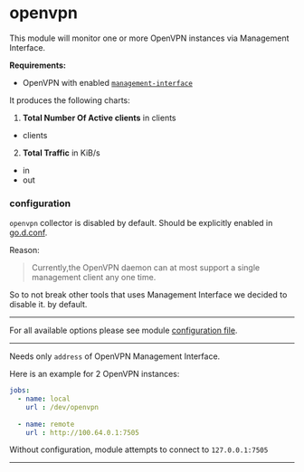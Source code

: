 # openvpn

This module will monitor one or more OpenVPN instances via Management Interface.

**Requirements:**
 * OpenVPN with enabled [`management-interface`](https://openvpn.net/community-resources/management-interface/)


It produces the following charts:

1. **Total Number Of Active clients** in clients
 * clients

2. **Total Traffic** in KiB/s
 * in
 * out
 
 
### configuration

`openvpn` collector is disabled by default. Should be explicitly enabled in [go.d.conf](https://github.com/netdata/go.d.plugin/blob/master/config/go.d.conf).

Reason:
 >  Currently,the OpenVPN daemon can at most support a single management client any one time.

So to not break other tools that uses Management Interface we decided to disable it. by default. 
___

For all available options please see module [configuration file](https://github.com/netdata/go.d.plugin/blob/master/config/go.d/openvpn.conf).
___

Needs only `address` of OpenVPN Management Interface.

Here is an example for 2 OpenVPN instances:

```yaml
jobs:
  - name: local
    url : /dev/openvpn
      
  - name: remote
    url : http://100.64.0.1:7505
```

Without configuration, module attempts to connect to `127.0.0.1:7505`

---
